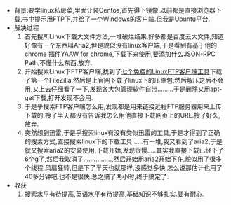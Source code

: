 -  背景:要学linux私房菜,里面让装Centos,首先得下镜像,以前都是直接浏览器下载,书中提示用FTP下,并给了一个Windows的客户端.但我是Ubuntu平台.
- 解决过程
  1. 首先搜所Linux下载大文件方法,一堆破烂结果,好多都是百度云大文件,知道好像有一个东西叫Aria2,但是貌似没有linux客户端,于是看到有基于他的chrome 插件YAAW for chrome,下载下来使用,要添加什么JSON-RPC Path,不懂什么东西,放弃.
  2. 开始搜索Linux下FTP客户端,找到了[七个免费的LinuxFTP客户端工具](https://cloud.tencent.com/info/cba40713e46d72e6f2564cfc8d176e41.html)下载了第一个FileZilla,然后是上官网下载了linux下的压缩包,然后解压之后不会用,又上去仔细看了一下,发现各大包管理软件自带.........于是删除又用apt-get下载,打开发现不会用.
  3. 于是乎搜索FTP客户端怎么用,发现都是用来链接远程FTP服务器用来上传下载的,搜了半天都没有告诉我怎么用他直接下载网页上的URL.搜了好久,放弃.
  4. 突然想到迅雷,于是乎搜索linux有没有类似迅雷的工具,于是才得到了正确的搜索方式,直接搜索linux下的下载工具......有一堆,我又看到了aria2,于是就又搜索aria2的安装使用,下载开始,发现很慢.....其实我直接下载已经下了6个g了,然后我取消了................,然后开始用aria2开始下在,貌似用了很多个线程,风扇狂转,但是下了半天也就那样,没感觉多快,怎么说那估计也用了40多分钟吧,也不是很快.总之搞了两小时,终于搞定了.  
- 收获
  1. 搜索水平有待提高,英语水平有待提高,基础知识不够扎实.要有耐心.
